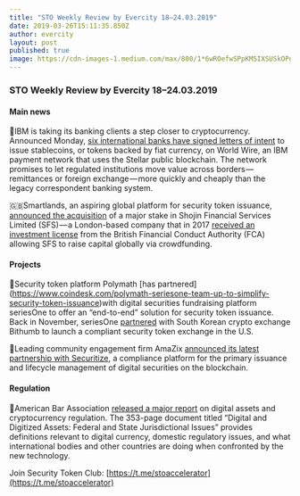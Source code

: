 ```yaml
---
title: "STO Weekly Review by Evercity 18–24.03.2019"
date: 2019-03-26T15:11:35.850Z
author: evercity
layout: post
published: true
image: https://cdn-images-1.medium.com/max/800/1*6wROefwSPpKM5IXSUSkOPg.png
---
```


### **STO Weekly Review by Evercity 18–24.03.2019**


#### Main news

🏦IBM is taking its banking clients a step closer to cryptocurrency. Announced Monday, [six international banks have signed letters of intent](https://www.coindesk.com/ibm-signs-6-banks-to-issue-stablecoins-and-use-stellars-xlm-cryptocurrency?utm_source=securitytoken-it-newsletter) to issue stablecoins, or tokens backed by fiat currency, on World Wire, an IBM payment network that uses the Stellar public blockchain. The network promises to let regulated institutions move value across borders — remittances or foreign exchange — more quickly and cheaply than the legacy correspondent banking system.

🇬🇧Smartlands, an aspiring global platform for security token issuance, [announced the acquisition](https://smartlands.io/news/smartlands-acquires-shojin-financial-services-limited-first-sto-underway/?utm_source=securitytoken-it-newsletter) of a major stake in Shojin Financial Services Limited (SFS) — a London-based company that in 2017 [received an investment license](https://register.fca.org.uk/ShPo_FirmDetailsPage?id=001b000001HiW5sAAF) from the British Financial Conduct Authority (FCA) allowing SFS to raise capital globally via crowdfunding.

#### Projects

🤝Security token platform Polymath [has partnered] (https://www.coindesk.com/polymath-seriesone-team-up-to-simplify-security-token-issuance)with digital securities fundraising platform seriesOne to offer an “end-to-end” solution for security token issuance. Back in November, seriesOne [partnered](https://www.coindesk.com/bithumb-seriesone-to-launch-security-token-exchange-in-the-us) with South Korean crypto exchange Bithumb to launch a compliant security token exchange in the U.S.

🤝Leading community engagement firm AmaZix [announced its latest partnership with Securitize](https://medium.com/amazix/amazix-seals-partnership-with-securitize-for-facilitation-of-digital-securities-services-25cb2e8fecd4), a compliance platform for the primary issuance and lifecycle management of digital securities on the blockchain.

#### Regulation

📃American Bar Association [released a major report](https://www.americanbar.org/content/dam/aba/administrative/business_law/buslaw/committees/CL620000pub/digital_assets.pdf) on digital assets and cryptocurrency regulation. The 353-page document titled “Digital and Digitized Assets: Federal and State Jurisdictional Issues” provides definitions relevant to digital currency, domestic regulatory issues, and what international bodies and other countries are doing when confronted by the new technology.

Join Security Token Club: [https://t.me/stoaccelerator](https://t.me/stoaccelerator)
